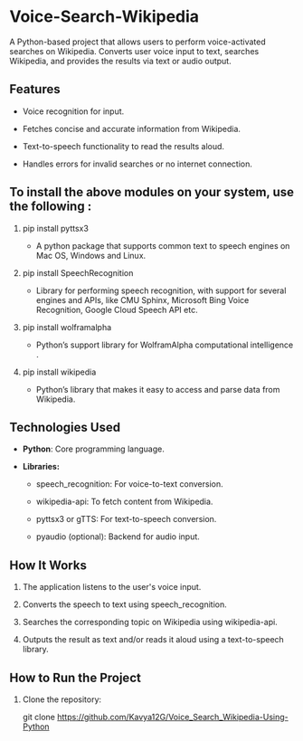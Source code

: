 Voice-Search-Wikipedia
=======================
A Python-based project that allows users to perform voice-activated searches on Wikipedia.
Converts user voice input to text, searches Wikipedia, and provides the results via text or audio output.

Features
----------------------------------------------------------------------------------------------
* Voice recognition for input.
  
* Fetches concise and accurate information from Wikipedia.
  
* Text-to-speech functionality to read the results aloud.
  
* Handles errors for invalid searches or no internet connection.
  
To install the above modules on your system, use the following :
-------------------------------------------------------------------------
1. pip install pyttsx3
   
   * A python package that supports common text to speech engines on Mac OS, Windows and Linux.

2. pip install SpeechRecognition

   * Library for performing speech recognition, with support for several engines and APIs, like CMU Sphinx, Microsoft Bing Voice Recognition, Google Cloud Speech API etc.

3. pip install wolframalpha

   * Python’s support library for WolframAlpha computational intelligence .

4. pip install wikipedia

   * Python’s library that makes it easy to access and parse data from Wikipedia.
     
Technologies Used
---------------------------------------
* **Python**: Core programming language.
  
* **Libraries:**
  
    * speech_recognition: For voice-to-text conversion.
  
    * wikipedia-api: To fetch content from Wikipedia.
  
    * pyttsx3 or gTTS: For text-to-speech conversion.
  
    * pyaudio (optional): Backend for audio input.
  
How It Works
-----------------
1. The application listens to the user's voice input.
   
2. Converts the speech to text using speech_recognition.
   
3. Searches the corresponding topic on Wikipedia using wikipedia-api.
   
4. Outputs the result as text and/or reads it aloud using a text-to-speech library.

How to Run the Project
------------------------
1. Clone the repository:
   
   git clone https://github.com/Kavya12G/Voice_Search_Wikipedia-Using-Python

   
